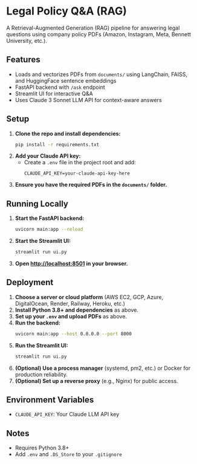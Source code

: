 # Legal Policy Q&A (RAG)

A Retrieval-Augmented Generation (RAG) pipeline for answering legal questions using company policy PDFs (Amazon, Instagram, Meta, Bennett University, etc.).

## Features
- Loads and vectorizes PDFs from `documents/` using LangChain, FAISS, and HuggingFace sentence embeddings
- FastAPI backend with `/ask` endpoint
- Streamlit UI for interactive Q&A
- Uses Claude 3 Sonnet LLM API for context-aware answers

## Setup
1. **Clone the repo and install dependencies:**
   ```bash
   pip install -r requirements.txt
   ```
2. **Add your Claude API key:**
   - Create a `.env` file in the project root and add:
     ```
     CLAUDE_API_KEY=your-claude-api-key-here
     ```
3. **Ensure you have the required PDFs in the `documents/` folder.**

## Running Locally
1. **Start the FastAPI backend:**
   ```bash
   uvicorn main:app --reload
   ```
2. **Start the Streamlit UI:**
   ```bash
   streamlit run ui.py
   ```
3. **Open [http://localhost:8501](http://localhost:8501) in your browser.**

## Deployment
1. **Choose a server or cloud platform** (AWS EC2, GCP, Azure, DigitalOcean, Render, Railway, Heroku, etc.)
2. **Install Python 3.8+ and dependencies** as above.
3. **Set up your `.env` and upload PDFs** as above.
4. **Run the backend:**
   ```bash
   uvicorn main:app --host 0.0.0.0 --port 8000
   ```
5. **Run the Streamlit UI:**
   ```bash
   streamlit run ui.py
   ```
6. **(Optional) Use a process manager** (systemd, pm2, etc.) or Docker for production reliability.
7. **(Optional) Set up a reverse proxy** (e.g., Nginx) for public access.

## Environment Variables
- `CLAUDE_API_KEY`: Your Claude LLM API key

## Notes
- Requires Python 3.8+
- Add `.env` and `.DS_Store` to your `.gitignore`
